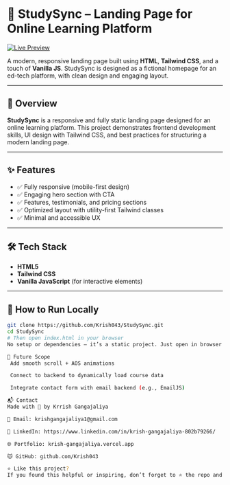 # 📘 StudySync – Landing Page for Online Learning Platform

[![Live Preview](https://img.shields.io/badge/Live%20Site-Click%20Here-0aa1ff?style=for-the-badge&logo=vercel&logoColor=white)](https://studysync-nda2.onrender.com/)

A modern, responsive landing page built using **HTML**, **Tailwind CSS**, and a touch of **Vanilla JS**. StudySync is designed as a fictional homepage for an ed-tech platform, with clean design and engaging layout.

---

## 🚀 Overview

**StudySync** is a responsive and fully static landing page designed for an online learning platform. This project demonstrates frontend development skills, UI design with Tailwind CSS, and best practices for structuring a modern landing page.

---

## ✨ Features

- ✅ Fully responsive (mobile-first design)
- ✅ Engaging hero section with CTA
- ✅ Features, testimonials, and pricing sections
- ✅ Optimized layout with utility-first Tailwind classes
- ✅ Minimal and accessible UX

---

## 🛠 Tech Stack

- **HTML5**
- **Tailwind CSS**
- **Vanilla JavaScript** (for interactive elements)

---

## 🧪 How to Run Locally

```bash
git clone https://github.com/Krish043/StudySync.git
cd StudySync
# Then open index.html in your browser
No setup or dependencies — it’s a static project. Just open in browser!

📌 Future Scope
 Add smooth scroll + AOS animations

 Connect to backend to dynamically load course data

 Integrate contact form with email backend (e.g., EmailJS)

📬 Contact
Made with 💙 by Krrish Gangajaliya

📧 Email: krishgangajaliya1@gmail.com

🔗 LinkedIn: https://www.linkedin.com/in/krish-gangajaliya-802b79266/

🌐 Portfolio: krish-gangajaliya.vercel.app

🐱 GitHub: github.com/Krish043

⭐ Like this project?
If you found this helpful or inspiring, don’t forget to ⭐ the repo and share it!
